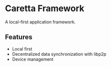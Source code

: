 # Caretta Framework

A local-first application framework.

## Features
- Local first
- Decentralized data synchronization with libp2p
- Device management